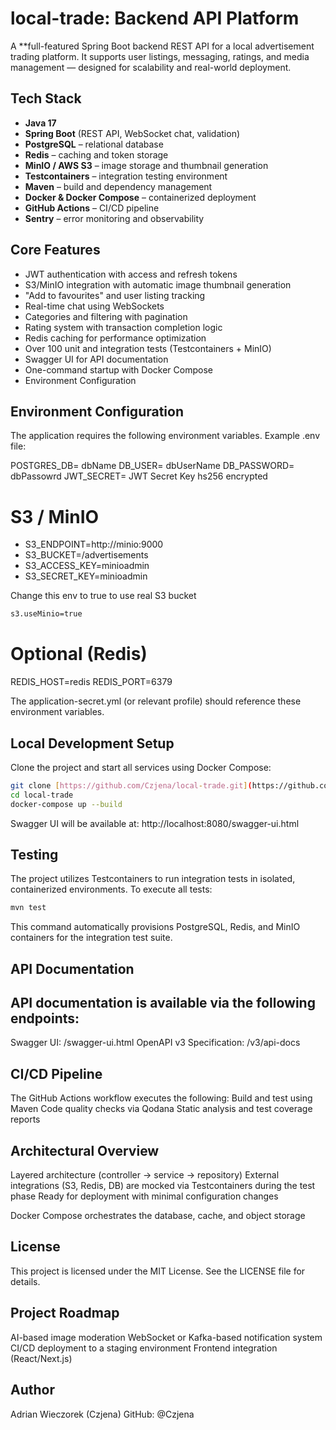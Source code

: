 # local-trade: Backend API Platform

A **full-featured Spring Boot backend REST API for a local advertisement trading platform.
It supports user listings, messaging, ratings, and media management — designed for scalability and real-world deployment.

## Tech Stack
- **Java 17**
- **Spring Boot** (REST API, WebSocket chat, validation)
- **PostgreSQL** – relational database  
- **Redis** – caching and token storage  
- **MinIO / AWS S3** – image storage and thumbnail generation  
- **Testcontainers** – integration testing environment  
- **Maven** – build and dependency management  
- **Docker & Docker Compose** – containerized deployment  
- **GitHub Actions** – CI/CD pipeline  
- **Sentry** – error monitoring and observability  


## Core Features
- JWT authentication with access and refresh tokens
- S3/MinIO integration with automatic image thumbnail generation
- "Add to favourites" and user listing tracking
- Real-time chat using WebSockets
- Categories and filtering with pagination
- Rating system with transaction completion logic
- Redis caching for performance optimization
- Over 100 unit and integration tests (Testcontainers + MinIO)
- Swagger UI for API documentation
- One-command startup with Docker Compose
- Environment Configuration


## Environment Configuration

The application requires the following environment variables. Example .env file:

POSTGRES_DB= dbName
DB_USER= dbUserName
DB_PASSWORD= dbPassowrd
JWT_SECRET= JWT Secret Key hs256 encrypted


# S3 / MinIO
- S3_ENDPOINT=http://minio:9000
- S3_BUCKET=/advertisements
- S3_ACCESS_KEY=minioadmin
- S3_SECRET_KEY=minioadmin

Change this env to true to use real S3 bucket 

```bash
s3.useMinio=true
```

# Optional (Redis)
REDIS_HOST=redis
REDIS_PORT=6379


The application-secret.yml (or relevant profile) should reference these environment variables.



## Local Development Setup

Clone the project and start all services using Docker Compose:

```bash
git clone [https://github.com/Czjena/local-trade.git](https://github.com/Czjena/local-trade.git)
cd local-trade
docker-compose up --build
```

Swagger UI will be available at:
http://localhost:8080/swagger-ui.html


## Testing
The project utilizes Testcontainers to run integration tests in isolated, containerized environments.
To execute all tests:

```bash
mvn test
```

This command automatically provisions PostgreSQL, Redis, and MinIO containers for the integration test suite.

## API Documentation

## API documentation is available via the following endpoints:
Swagger UI: /swagger-ui.html
OpenAPI v3 Specification: /v3/api-docs

## CI/CD Pipeline
The GitHub Actions workflow executes the following:
Build and test using Maven
Code quality checks via Qodana
Static analysis and test coverage reports

## Architectural Overview
Layered architecture (controller → service → repository)
External integrations (S3, Redis, DB) are mocked via Testcontainers during the test phase
Ready for deployment with minimal configuration changes

Docker Compose orchestrates the database, cache, and object storage

## License
This project is licensed under the MIT License.
See the LICENSE file for details.

## Project Roadmap
AI-based image moderation
WebSocket or Kafka-based notification system
CI/CD deployment to a staging environment
Frontend integration (React/Next.js)

## Author
Adrian Wieczorek (Czjena)
GitHub: @Czjena
